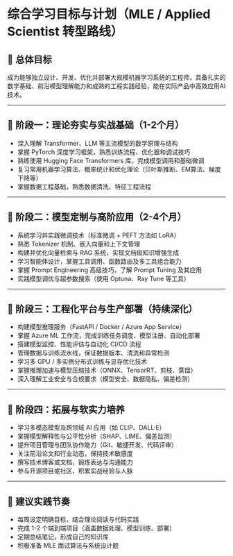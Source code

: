 # 综合学习目标与计划（MLE / Applied Scientist 转型路线）

## 🎯 总体目标

成为能够独立设计、开发、优化并部署大规模机器学习系统的工程师，具备扎实的数学基础、前沿模型理解能力和成熟的工程实践经验，能在实际产品中高效应用AI技术。

---

## 🚀 阶段一：理论夯实与实战基础（1-2个月）

- 深入理解 Transformer、LLM 等主流模型的数学原理与结构
- 掌握 PyTorch 深度学习框架，熟悉训练流程、优化器和调试技巧
- 熟练使用 Hugging Face Transformers 库，完成模型调用和基础微调
- 复习常用机器学习算法、概率统计和优化理论（贝叶斯推断、EM算法、梯度下降等）
- 掌握数据工程基础，熟悉数据清洗、特征工程流程

---

## 🚀 阶段二：模型定制与高阶应用（2-4个月）

- 系统学习并实践微调技术（标准微调 + PEFT 方法如 LoRA）
- 熟悉 Tokenizer 机制、嵌入向量和上下文管理
- 构建并优化向量检索与 RAG 系统，实现文档级知识增强生成
- 学习智能体设计，掌握工具调用、函数路由及多工具组合能力
- 掌握 Prompt Engineering 高级技巧，了解 Prompt Tuning 及其应用
- 实践模型调优与超参数搜索（使用 Optuna、Ray Tune 等工具）

---

## 🚀 阶段三：工程化平台与生产部署（持续深化）

- 构建模型推理服务（FastAPI / Docker / Azure App Service）
- 掌握 Azure ML 工作流，完成训练任务调度、模型注册、自动化部署
- 搭建模型监控、性能评估与自动化 CI/CD 流程
- 管理数据与训练流水线，保证数据版本、清洗和异常检测
- 学习多 GPU / 多实例分布式训练与显存优化技术
- 掌握推理加速与模型压缩技术（ONNX、TensorRT、剪枝、蒸馏）
- 深入理解工业安全与合规要求（模型安全、数据隐私、偏差检测）

---

## 🚀 阶段四：拓展与软实力培养

- 学习多模态模型及跨领域 AI 应用（如 CLIP、DALL·E）
- 掌握模型解释性与公平性分析（SHAP、LIME、偏差监测）
- 提升项目管理与团队协作能力（Git、敏捷开发、代码评审）
- 关注前沿论文和行业动态，保持技术敏感度
- 撰写技术博客或文档，锻炼表达与沟通能力
- 参与开源项目或社区，积累实战经验与人脉

---

## 📅 建议实践节奏

- 每周设定明确目标，结合理论阅读与代码实践
- 完成 1-2 个端到端项目（涵盖数据处理、模型训练、部署）
- 定期总结笔记，形成自己的知识库
- 积极准备 MLE 面试算法与系统设计题
